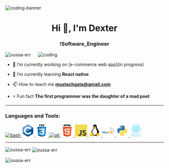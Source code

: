 <img alt='coding-banner' src='https://mir-s3-cdn-cf.behance.net/project_modules/max_1200/79731568097599.5b50bca477735.jpg'>
<h1 align="center">Hi 👋, I'm Dexter</h1>
<h3 align="center">!Software_Engineer</h3>
<img align="right" width="400"src="https://camo.githubusercontent.com/cae12fddd9d6982901d82580bdf321d81fb299141098ca1c2d4891870827bf17/68747470733a2f2f6d69726f2e6d656469756d2e636f6d2f6d61782f313336302f302a37513379765349765f7430696f4a2d5a2e676966" alt="coding"

<hr>

<p align="left"> <img src="https://komarev.com/ghpvc/?username=oussa-err&label=Profile%20views&color=0e75b6&style=flat" alt="oussa-err" /> </p>

- 🔭 I’m currently working on [e-commerce web app](in progress)

- 🌱 I’m currently learning **React native**

- 📫 How to reach me **mustachgata@gmail.com**

- ⚡ Fun fact **The first programmer was the daughter of a mad poet**

<!---
  <h3 align="left">Connect with me:</h3> <p align="left"></p>
-->
<hr>

<h3 align="left">Languages and Tools:</h3>
<p align="left"> <a href="https://www.gnu.org/software/bash/" target="_blank" rel="noreferrer"> <img src="https://www.vectorlogo.zone/logos/gnu_bash/gnu_bash-icon.svg" alt="bash" width="40" height="40"/> </a> <a href="https://www.cprogramming.com/" target="_blank" rel="noreferrer"> <img src="https://raw.githubusercontent.com/devicons/devicon/master/icons/c/c-original.svg" alt="c" width="40" height="40"/> </a> <a href="https://www.w3schools.com/css/" target="_blank" rel="noreferrer"> <img src="https://raw.githubusercontent.com/devicons/devicon/master/icons/css3/css3-original-wordmark.svg" alt="css3" width="40" height="40"/> </a> <a href="https://git-scm.com/" target="_blank" rel="noreferrer"> <img src="https://www.vectorlogo.zone/logos/git-scm/git-scm-icon.svg" alt="git" width="40" height="40"/> </a> <a href="https://www.w3.org/html/" target="_blank" rel="noreferrer"> <img src="https://raw.githubusercontent.com/devicons/devicon/master/icons/html5/html5-original-wordmark.svg" alt="html5" width="40" height="40"/> </a> <a href="https://developer.mozilla.org/en-US/docs/Web/JavaScript" target="_blank" rel="noreferrer"> <img src="https://raw.githubusercontent.com/devicons/devicon/master/icons/javascript/javascript-original.svg" alt="javascript" width="40" height="40"/> </a> <a href="https://www.linux.org/" target="_blank" rel="noreferrer"> <img src="https://raw.githubusercontent.com/devicons/devicon/master/icons/linux/linux-original.svg" alt="linux" width="40" height="40"/> </a> <a href="https://www.mysql.com/" target="_blank" rel="noreferrer"> <img src="https://raw.githubusercontent.com/devicons/devicon/master/icons/mysql/mysql-original-wordmark.svg" alt="mysql" width="40" height="40"/> </a> <a href="https://www.python.org" target="_blank" rel="noreferrer"> <img src="https://raw.githubusercontent.com/devicons/devicon/master/icons/python/python-original.svg" alt="python" width="40" height="40"/> </a> <a href="https://reactjs.org/" target="_blank" rel="noreferrer"> <img src="https://raw.githubusercontent.com/devicons/devicon/master/icons/react/react-original-wordmark.svg" alt="react" width="40" height="40"/> </a> </p>

<hr>

<p><img align="left" src="https://github-readme-stats.vercel.app/api/top-langs?username=oussa-err&show_icons=true&locale=en&layout=compact" alt="oussa-err" /></p>

<p>&nbsp;<img align="center" src="https://github-readme-stats.vercel.app/api?username=oussa-err&show_icons=true&locale=en" alt="oussa-err" /></p>

<p><img align="center" src="https://github-readme-streak-stats.herokuapp.com/?user=oussa-err&" alt="oussa-err" /></p>


